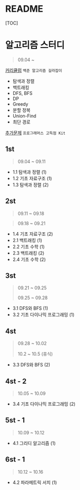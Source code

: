 # README

[TOC]

# 알고리즘 스터디



> 09.04 ~

[커리큘럼](https://ryute.tistory.com/33)   `백준 알고리즘 길라잡이`

- 탐색과 정렬
- 백트래킹
- DFS, BFS
- DP
- Greedy
- 분할 정복
- Union-Find
- 최단 경로



[추가문제](https://programmers.co.kr/learn/challenges)   `프로그래머스 고득점 Kit`





## 1st



> 09.04 ~ 09.11



- 1.1 탐색과 정렬 (1)
- 1.2 기초 자료구조 (1)
- 1.3 탐색과 정렬 (2)



## 2st



> 09.11 ~ 09.18

> 09.18 ~ 09.21



- 1.4 기초 자료구조 (2)
- 2.1 백트래킹 (1)
- 2.2 기초 수학 (1)
- 2.3 백트래킹 (2)
- 2.4 기초 수학 (2)



## 3st



> 09.21 ~ 09.25
>
> 09.25 ~ 09.28



- 3.1 DFS와 BFS (1)
- 3.2 기초 다이나믹 프로그래밍 (1)



## 4st



> 09.28 ~ 10.02
>
> 10.2 ~ 10.5 (휴식)



- 3.3 DFS와 BFS (2)



## 4st - 2



> 10.05 ~ 10.09



- 3.4 기초 다이나믹 프로그래밍 (2)



## 5st - 1



> 10.09 ~ 10.12



- 4.1 그리디 알고리즘 (1)



## 6st - 1



> 10.12 ~ 10.16



- 4.2 파라메트릭 서치 (1)

